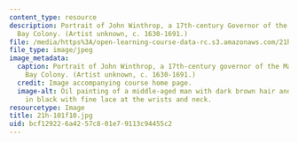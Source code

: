 ```yaml
---
content_type: resource
description: Portrait of John Winthrop, a 17th-century Governor of the Massachusetts
  Bay Colony. (Artist unknown, c. 1630-1691.)
file: /media/https%3A/open-learning-course-data-rc.s3.amazonaws.com/21h-101-american-history-to-1865-fall-2010/bcf129226a4257c801e79113c94455c2_21h-101f10.jpg
file_type: image/jpeg
image_metadata:
  caption: Portrait of John Winthrop, a 17th-century governor of the Massachusetts
    Bay Colony. (Artist unknown, c. 1630-1691.)
  credit: Image accompanying course home page.
  image-alt: Oil painting of a middle-aged man with dark brown hair and beard, dressed
    in black with fine lace at the wrists and neck.
resourcetype: Image
title: 21h-101f10.jpg
uid: bcf12922-6a42-57c8-01e7-9113c94455c2
---
```

